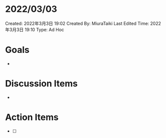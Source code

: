 # 2022/03/03

Created: 2022年3月3日 19:02
Created By: MiuraTaiki
Last Edited Time: 2022年3月3日 19:10
Type: Ad Hoc

# Goals

- 

# Discussion Items

- 

# Action Items

- [ ]